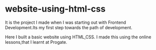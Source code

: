 # website-using-html-css
It is the project I made when I was starting out with Frontend Development.Its my first step towards the path of development.

Here I built a basic website using HTML,CSS. I made this using the online lessons,that I learnt at Progate.
